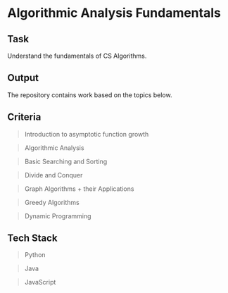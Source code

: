 # Algorithmic Analysis Fundamentals

## Task
Understand the fundamentals of CS Algorithms.

## Output
The repository contains work based on the topics below.

## Criteria
> Introduction to asymptotic function growth

> Algorithmic Analysis

> Basic Searching and Sorting

> Divide and Conquer

> Graph Algorithms + their Applications

> Greedy Algorithms

> Dynamic Programming

## Tech Stack
> Python

> Java

> JavaScript
